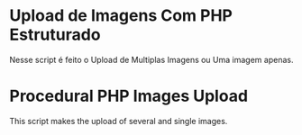 # Upload de Imagens Com PHP Estruturado

Nesse script é feito o Upload de Multiplas Imagens ou Uma imagem apenas.

# Procedural PHP Images Upload

This script makes the upload of several and single images.